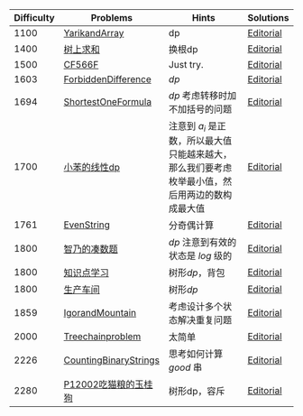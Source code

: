 | Difficulty | Problems | Hints | Solutions |
|------------|------------|-----------|-----------|
| 1100 | [YarikandArray](https://codeforces.com/contest/1899/problem/C) | dp | [Editorial](https://github.com/aboutliu/Daily_Problem/blob/main/2025/03/28/solution/YarikandArray.md) |
| 1400 | [树上求和](https://bs.daimayuan.top/p/35) | 换根dp | [Editorial](https://github.com/aboutliu/Daily_Problem/blob/main/2025/04/04/solution/树上求和.md) |
| 1500 | [CF566F](https://codeforces.com/problemset/problem/566/F) | Just try. | [Editorial](https://github.com/aboutliu/Daily_Problem/blob/main/2025/03/13/solution/CF566F.md) |
| 1603 | [ForbiddenDifference](https://atcoder.jp/contests/abc403/tasks/abc403_d) | $dp$ | [Editorial](https://github.com/aboutliu/Daily_Problem/blob/main/2025/04/28/solution/ForbiddenDifference.md) |
| 1694 | [ShortestOneFormula](https://atcoder.jp/contests/abc403/tasks/abc403_f) | $dp$ 考虑转移时加不加括号的问题 | [Editorial](https://github.com/aboutliu/Daily_Problem/blob/main/2025/04/28/solution/ShortestOneFormula.md) |
| 1700 | [小苯的线性dp](https://ac.nowcoder.com/acm/contest/104637/F) | 注意到 $a_i$ 是正数，所以最大值只能越来越大，那么我们要考虑枚举最小值，然后用两边的数构成最大值 | [Editorial](https://github.com/aboutliu/Daily_Problem/blob/main/2025/03/24/solution/小苯的线性dp.md) |
| 1761 | [EvenString](https://codeforces.com/contest/2086/problem/D) | 分奇偶计算 | [Editorial](https://github.com/aboutliu/Daily_Problem/blob/main/2025/04/04/solution/EvenString.md) |
| 1800 | [智乃的凑数题](https://ac.nowcoder.com/acm/contest/103957/F) | $dp$ 注意到有效的状态是 $log$ 级的 | [Editorial](https://github.com/aboutliu/Daily_Problem/blob/main/2025/03/22/solution/%E6%99%BA%E4%B9%83%E7%9A%84%E5%87%91%E6%95%B0%E9%A2%98.md) |
| 1800 | [知识点学习](https://bs.daimayuan.top/p/17) | 树形$dp$，背包 | [Editorial](https://github.com/aboutliu/Daily_Problem/blob/main/2025/04/12/solution/知识点学习.md) |
| 1800 | [生产车间](https://www.luogu.com.cn/problem/P12136) | 树形$dp$ | [Editorial](https://github.com/aboutliu/Daily_Problem/blob/main/2025/04/12/solution/生产车间.md) |
| 1859 | [IgorandMountain](https://codeforces.com/contest/2091/problem/F) | 考虑设计多个状态解决重复问题 | [Editorial](https://github.com/aboutliu/Daily_Problem/blob/main/2025/03/26/solution/IgorandMountain.md) |
| 2000 | [Treechainproblem](https://acm.hdu.edu.cn/showproblem.php?pid=5293) | 太简单 | [Editorial](https://github.com/aboutliu/Daily_Problem/blob/main/2025/03/27/solution/Treechainproblem.md) |
| 2226 | [CountingBinaryStrings](https://codeforces.com/contest/1920/problem/E) | 思考如何计算 $good$ 串 | [Editorial](https://github.com/aboutliu/Daily_Problem/blob/main/2025/03/26/solution/CountingBinaryStrings.md) |
| 2280 | [P12002吃猫粮的玉桂狗](https://www.luogu.com.cn/problem/P12002) | 树形dp，容斥 | [Editorial](https://github.com/aboutliu/Daily_Problem/blob/main/2025/04/03/solution/P12002吃猫粮的玉桂狗.md) |
